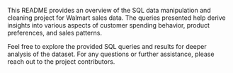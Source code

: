 This README provides an overview of the SQL data manipulation and cleaning project for Walmart sales data. The queries presented help derive insights into various aspects of customer spending behavior, product preferences, and sales patterns.

Feel free to explore the provided SQL queries and results for deeper analysis of the dataset. For any questions or further assistance, please reach out to the project contributors.
